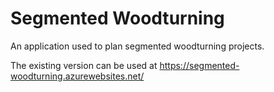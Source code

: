 # Segmented Woodturning

An application used to plan segmented woodturning projects.

The existing version can be used at https://segmented-woodturning.azurewebsites.net/